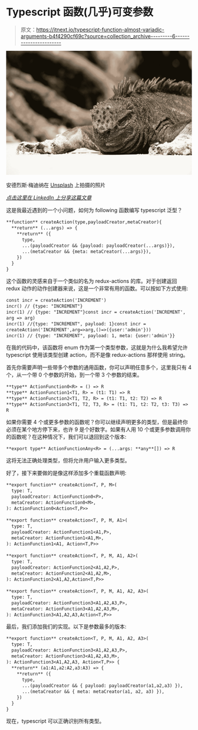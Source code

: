 # Typescript 函数(几乎)可变参数

> 原文：<https://itnext.io/typescript-function-almost-variadic-arguments-b4f4290cf69c?source=collection_archive---------6----------------------->

![](img/1555995cadf0139096c10de60e0c2ff5.png)

安德烈斯·梅迪纳在 [Unsplash](https://unsplash.com?utm_source=medium&utm_medium=referral) 上拍摄的照片

[*点击这里在 LinkedIn 上分享这篇文章*](https://www.linkedin.com/cws/share?url=https%3A%2F%2Fitnext.io%2Ftypescript-function-almost-variadic-arguments-b4f4290cf69c)

这是我最近遇到的一个小问题，如何为 following 函数编写 typescript 泛型？

```
**function** createAction(type,payloadCreator,metaCreator){
  **return** (...args) => {
    **return** ({
      type,
      ...(payloadCreator && {payload: payloadCreator(...args)}),
      ...(metaCreator && {meta: metaCreator(...args)}),
    })
  }
}
```

这个函数的灵感来自于一个类似的名为 redux-actions 的库。对于创建返回 redux 动作的动作创建器来说，这是一个非常有用的函数。可以按如下方式使用:

```
const incr = createAction('INCREMENT')
incr() // {type: "INCREMENT"}
incr(1) // {type: "INCREMENT"}const incr = createAction('INCREMENT', arg => arg)
incr(1) //{type: "INCREMENT", payload: 1}const incr = createAction('INCREMENT',arg=>arg,()=>({user:'admin'}))
incr(1) // {type: "INCREMENT", payload: 1, meta: {user:'admin'}}
```

在我的代码中，该函数将 enum 作为第一个类型参数，这就是为什么我希望允许 typescript 使用该类型创建 action，而不是像 redux-actions 那样使用 string。

首先你需要声明一些带多个参数的通用函数，你可以声明任意多个，这里我只有 4 个，从一个带 0 个参数的开始，到一个带 3 个参数的结束。

```
**type** ActionFunction0<R> = () => R
**type** ActionFunction1<T1, R> = (t1: T1) => R
**type** ActionFunction2<T1, T2, R> = (t1: T1, t2: T2) => R
**type** ActionFunction3<T1, T2, T3, R> = (t1: T1, t2: T2, t3: T3) => R
```

如果你需要 4 个或更多参数的函数呢？你可以继续声明更多的类型，但是最终你必须在某个地方停下来，也许 9 是个好数字。如果有人用 10 个或更多参数调用你的函数呢？在这种情况下，我们可以退回到这个版本:

```
**export type** ActionFunctionAny<R> = (...args: **any**[]) => R
```

这将无法正确处理类型，但将允许用户输入更多类型。

好了，接下来要做的是像这样添加多个重载函数声明:

```
**export function** createAction<T, P, M>(
  type: T,
  payloadCreator: ActionFunction0<P>,
  metaCreator: ActionFunction0<M>,
): ActionFunction0<Action<T,P>>

**export function** createAction<T, P, M, A1>(
  type: T,
  payloadCreator: ActionFunction1<A1,P>,
  metaCreator: ActionFunction1<A1,M>,
): ActionFunction1<A1, Action<T,P>>

**export function** createAction<T, P, M, A1, A2>(
  type: T,
  payloadCreator: ActionFunction2<A1,A2,P>,
  metaCreator: ActionFunction2<A1,A2,M>,
): ActionFunction2<A1,A2,Action<T,P>>

**export function** createAction<T, P, M, A1, A2, A3>(
  type: T,
  payloadCreator: ActionFunction3<A1,A2,A3,P>,
  metaCreator: ActionFunction3<A1,A2,A3,M>,
): ActionFunction3<A1,A2,A3,Action<T,P>>
```

最后，我们添加我们的实现。以下是参数最多的版本:

```
**export function** createAction<T, P, M, A1, A2, A3>(
  type: T,
  payloadCreator: ActionFunction3<A1,A2,A3,P>,
  metaCreator: ActionFunction3<A1,A2,A3,M>,
): ActionFunction3<A1,A2,A3, Action<T,P>> {
  **return** (a1:A1,a2:A2,a3:A3) => {
    **return** ({
      type,
      ...(payloadCreator && { payload: payloadCreator(a1,a2,a3) }),
      ...(metaCreator && { meta: metaCreator(a1, a2, a3) }),
    })
  }
}
```

现在，typescript 可以正确识别所有类型。